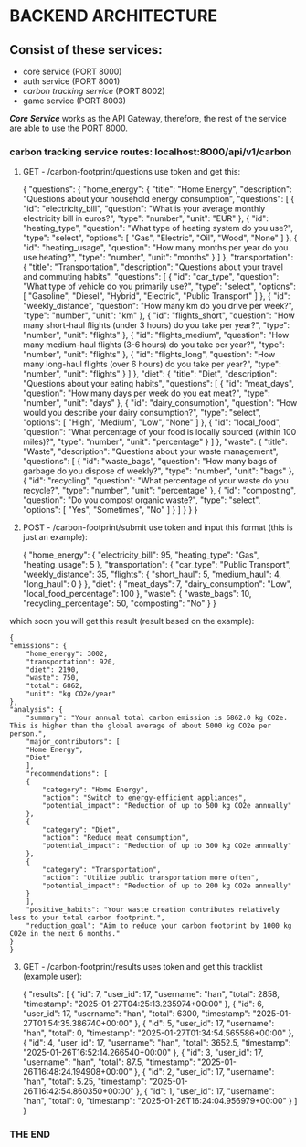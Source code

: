 # BACKEND ARCHITECTURE

## Consist of these services:
- core service (PORT 8000) 
- auth service (PORT 8001)
- *carbon tracking service* (PORT 8002)
- game service (PORT 8003)

***Core Service*** works as the API Gateway, therefore, the rest of the service are able to use the PORT 8000. 


### carbon tracking service routes: localhost:8000/api/v1/carbon

1. GET - /carbon-footprint/questions
use token and get this:

    {
    "questions": {
        "home_energy": {
        "title": "Home Energy",
        "description": "Questions about your household energy consumption",
        "questions": [
            {
            "id": "electricity_bill",
            "question": "What is your average monthly electricity bill in euros?",
            "type": "number",
            "unit": "EUR"
            },
            {
            "id": "heating_type",
            "question": "What type of heating system do you use?",
            "type": "select",
            "options": [
                "Gas",
                "Electric",
                "Oil",
                "Wood",
                "None"
            ]
            },
            {
            "id": "heating_usage",
            "question": "How many months per year do you use heating?",
            "type": "number",
            "unit": "months"
            }
        ]
        },
        "transportation": {
        "title": "Transportation",
        "description": "Questions about your travel and commuting habits",
        "questions": [
            {
            "id": "car_type",
            "question": "What type of vehicle do you primarily use?",
            "type": "select",
            "options": [
                "Gasoline",
                "Diesel",
                "Hybrid",
                "Electric",
                "Public Transport"
            ]
            },
            {
            "id": "weekly_distance",
            "question": "How many km do you drive per week?",
            "type": "number",
            "unit": "km"
            },
            {
            "id": "flights_short",
            "question": "How many short-haul flights (under 3 hours) do you take per year?",
            "type": "number",
            "unit": "flights"
            },
            {
            "id": "flights_medium",
            "question": "How many medium-haul flights (3-6 hours) do you take per year?",
            "type": "number",
            "unit": "flights"
            },
            {
            "id": "flights_long",
            "question": "How many long-haul flights (over 6 hours) do you take per year?",
            "type": "number",
            "unit": "flights"
            }
        ]
        },
        "diet": {
        "title": "Diet",
        "description": "Questions about your eating habits",
        "questions": [
            {
            "id": "meat_days",
            "question": "How many days per week do you eat meat?",
            "type": "number",
            "unit": "days"
            },
            {
            "id": "dairy_consumption",
            "question": "How would you describe your dairy consumption?",
            "type": "select",
            "options": [
                "High",
                "Medium",
                "Low",
                "None"
            ]
            },
            {
            "id": "local_food",
            "question": "What percentage of your food is locally sourced (within 100 miles)?",
            "type": "number",
            "unit": "percentage"
            }
        ]
        },
        "waste": {
        "title": "Waste",
        "description": "Questions about your waste management",
        "questions": [
            {
            "id": "waste_bags",
            "question": "How many bags of garbage do you dispose of weekly?",
            "type": "number",
            "unit": "bags"
            },
            {
            "id": "recycling",
            "question": "What percentage of your waste do you recycle?",
            "type": "number",
            "unit": "percentage"
            },
            {
            "id": "composting",
            "question": "Do you compost organic waste?",
            "type": "select",
            "options": [
                "Yes",
                "Sometimes",
                "No"
            ]
            }
        ]
        }
    }
    }


2. POST - /carbon-footprint/submit
use token and input this format (this is just an example):

    {
            "home_energy": {
                "electricity_bill": 95,
                "heating_type": "Gas",
                "heating_usage": 5
            },
            "transportation": {
                "car_type": "Public Transport",
                "weekly_distance": 35,
                "flights": {
                    "short_haul": 5,
                    "medium_haul": 4,
                    "long_haul": 0
                }
            },
            "diet": {
                "meat_days": 7,
                "dairy_consumption": "Low",
                "local_food_percentage": 100
            },
            "waste": {
                "waste_bags": 10,
                "recycling_percentage": 50,
                "composting": "No"
            }
    }

which soon you will get this result (result based on the example):

    {
    "emissions": {
        "home_energy": 3002,
        "transportation": 920,
        "diet": 2190,
        "waste": 750,
        "total": 6862,
        "unit": "kg CO2e/year"
    },
    "analysis": {
        "summary": "Your annual total carbon emission is 6862.0 kg CO2e. This is higher than the global average of about 5000 kg CO2e per person.",
        "major_contributors": [
        "Home Energy",
        "Diet"
        ],
        "recommendations": [
        {
            "category": "Home Energy",
            "action": "Switch to energy-efficient appliances",
            "potential_impact": "Reduction of up to 500 kg CO2e annually"
        },
        {
            "category": "Diet",
            "action": "Reduce meat consumption",
            "potential_impact": "Reduction of up to 300 kg CO2e annually"
        },
        {
            "category": "Transportation",
            "action": "Utilize public transportation more often",
            "potential_impact": "Reduction of up to 200 kg CO2e annually"
        }
        ],
        "positive_habits": "Your waste creation contributes relatively less to your total carbon footprint.",
        "reduction_goal": "Aim to reduce your carbon footprint by 1000 kg CO2e in the next 6 months."
    }
    }


3. GET - /carbon-footprint/results
uses token and get this tracklist (example user):

    {
    "results": [
        {
        "id": 7,
        "user_id": 17,
        "username": "han",
        "total": 2858,
        "timestamp": "2025-01-27T04:25:13.235974+00:00"
        },
        {
        "id": 6,
        "user_id": 17,
        "username": "han",
        "total": 6300,
        "timestamp": "2025-01-27T01:54:35.386740+00:00"
        },
        {
        "id": 5,
        "user_id": 17,
        "username": "han",
        "total": 0,
        "timestamp": "2025-01-27T01:34:54.565586+00:00"
        },
        {
        "id": 4,
        "user_id": 17,
        "username": "han",
        "total": 3652.5,
        "timestamp": "2025-01-26T16:52:14.266540+00:00"
        },
        {
        "id": 3,
        "user_id": 17,
        "username": "han",
        "total": 87.5,
        "timestamp": "2025-01-26T16:48:24.194908+00:00"
        },
        {
        "id": 2,
        "user_id": 17,
        "username": "han",
        "total": 5.25,
        "timestamp": "2025-01-26T16:42:54.860350+00:00"
        },
        {
        "id": 1,
        "user_id": 17,
        "username": "han",
        "total": 0,
        "timestamp": "2025-01-26T16:24:04.956979+00:00"
        }
    ]
    }


### THE END ###